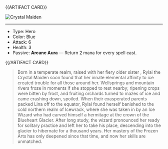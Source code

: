 {{ARTIFACT CARD}}

<!-- Card image goes here. -->

![Crystal Maiden](https://i.imgur.com/LFo73iW.jpg)

---

<!-- Card description goes here. -->

* Type: Hero
* Color: Blue
* Attack: 6
* Health: 3
* Passive: **Arcane Aura** — Return 2 mana for every spell cast.

{{/ARTIFACT CARD}}

> Born in a temperate realm, raised with her fiery older sister , Rylai the Crystal Maiden soon found that her innate elemental affinity to ice created trouble for all those around her. Wellsprings and mountain rivers froze in moments if she stopped to rest nearby; ripening crops were bitten by frost, and fruiting orchards turned to mazes of ice and came crashing down, spoiled. When their exasperated parents packed Lina off to the equator, Rylai found herself banished to the cold northern realm of Icewrack, where she was taken in by an Ice Wizard who had carved himself a hermitage at the crown of the Blueheart Glacier. After long study, the wizard pronounced her ready for solitary practice and left her to take his place, descending into the glacier to hibernate for a thousand years. Her mastery of the Frozen Arts has only deepened since that time, and now her skills are unmatched.
